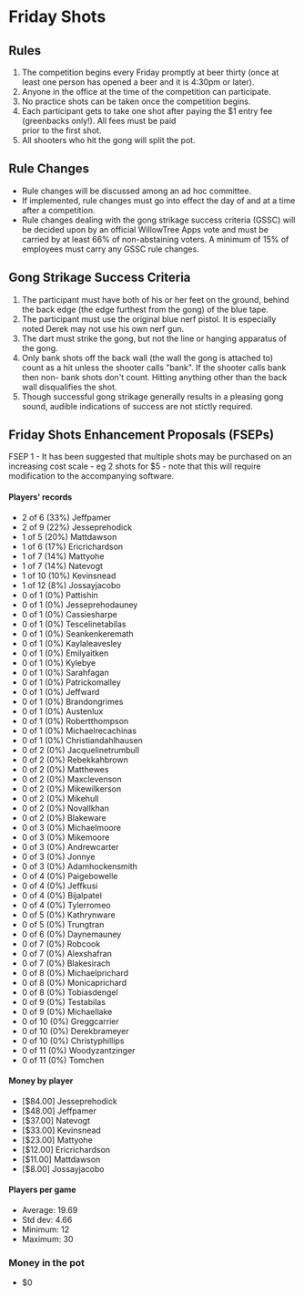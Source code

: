 Friday Shots
=============

Rules
-----
1. The competition begins every Friday promptly at beer thirty (once at least one person has opened a beer and it is 4:30pm or later).
2. Anyone in the office at the time of the competition can participate.
3. No practice shots can be taken once the competition begins.
4. Each participant gets to take one shot after paying the $1 entry fee (greenbacks only!). All fees must be paid  
   prior to the first shot.
5. All shooters who hit the gong will split the pot.

Rule Changes
------------
* Rule changes will be discussed among an ad hoc committee.
* If implemented, rule changes must go into effect the day of and at a time after a competition.
* Rule changes dealing with the gong strikage success criteria (GSSC) will be decided upon by an official WillowTree Apps vote and must be carried by at least 66% of non-abstaining voters.  A minimum of 15% of employees must carry any GSSC rule changes.

Gong Strikage Success Criteria
------------------------------
1. The participant must have both of his or her feet on the ground, behind the back edge (the edge furthest from the gong) of the blue tape.
2. The participant must use the original blue nerf pistol. It is especially noted
   Derek may not use his own nerf gun.
3. The dart must strike the gong, but not the line or hanging apparatus of the gong. 
4. Only bank shots off the back wall (the wall the gong is attached to) count as
   a hit unless the shooter calls "bank". If the shooter calls bank then non-
   bank shots don't count. Hitting anything other than the back wall disqualifies
   the shot.
5. Though successful gong strikage generally results in a pleasing gong sound, audible indications of success are not stictly required.


Friday Shots Enhancement Proposals (FSEPs)
------------------------------------------
FSEP 1 - It has been suggested that multiple shots may be purchased on an increasing
     cost scale - eg 2 shots for $5 - note that this will require modification to the
     accompanying software.

####  Players' records  ####
* 2 of 6 (33%) Jeffpamer
* 2 of 9 (22%) Jesseprehodick
* 1 of 5 (20%) Mattdawson
* 1 of 6 (17%) Ericrichardson
* 1 of 7 (14%) Mattyohe
* 1 of 7 (14%) Natevogt
* 1 of 10 (10%) Kevinsnead
* 1 of 12 (8%) Jossayjacobo
* 0 of 1 (0%) Pattishin
* 0 of 1 (0%) Jesseprehodauney
* 0 of 1 (0%) Cassiesharpe
* 0 of 1 (0%) Tescelinetabilas
* 0 of 1 (0%) Seankenkeremath
* 0 of 1 (0%) Kaylaleavesley
* 0 of 1 (0%) Emilyaitken
* 0 of 1 (0%) Kylebye
* 0 of 1 (0%) Sarahfagan
* 0 of 1 (0%) Patrickomalley
* 0 of 1 (0%) Jeffward
* 0 of 1 (0%) Brandongrimes
* 0 of 1 (0%) Austenlux
* 0 of 1 (0%) Robertthompson
* 0 of 1 (0%) Michaelrecachinas
* 0 of 1 (0%) Christiandahlhausen
* 0 of 2 (0%) Jacquelinetrumbull
* 0 of 2 (0%) Rebekkahbrown
* 0 of 2 (0%) Matthewes
* 0 of 2 (0%) Maxclevenson
* 0 of 2 (0%) Mikewilkerson
* 0 of 2 (0%) Mikehull
* 0 of 2 (0%) Novallkhan
* 0 of 2 (0%) Blakeware
* 0 of 3 (0%) Michaelmoore
* 0 of 3 (0%) Mikemoore
* 0 of 3 (0%) Andrewcarter
* 0 of 3 (0%) Jonnye
* 0 of 3 (0%) Adamhockensmith
* 0 of 4 (0%) Paigebowelle
* 0 of 4 (0%) Jeffkusi
* 0 of 4 (0%) Bijalpatel
* 0 of 4 (0%) Tylerromeo
* 0 of 5 (0%) Kathrynware
* 0 of 5 (0%) Trungtran
* 0 of 6 (0%) Daynemauney
* 0 of 7 (0%) Robcook
* 0 of 7 (0%) Alexshafran
* 0 of 7 (0%) Blakesirach
* 0 of 8 (0%) Michaelprichard
* 0 of 8 (0%) Monicaprichard
* 0 of 8 (0%) Tobiasdengel
* 0 of 9 (0%) Testabilas
* 0 of 9 (0%) Michaellake
* 0 of 10 (0%) Greggcarrier
* 0 of 10 (0%) Derekbrameyer
* 0 of 10 (0%) Christyphillips
* 0 of 11 (0%) Woodyzantzinger
* 0 of 11 (0%) Tomchen

#### Money by player  ####
* [$84.00] Jesseprehodick
* [$48.00] Jeffpamer
* [$37.00] Natevogt
* [$33.00] Kevinsnead
* [$23.00] Mattyohe
* [$12.00] Ericrichardson
* [$11.00] Mattdawson
* [$8.00] Jossayjacobo

#### Players per game  ####
* Average: 19.69
* Std dev: 4.66
* Minimum: 12
* Maximum: 30

### Money in the pot ###
* $0


